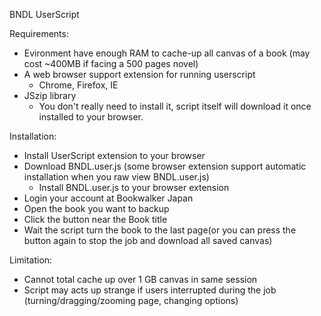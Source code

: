 BNDL UserScript

Requirements:
- Evironment have enough RAM to cache-up all canvas of a book (may cost ~400MB if facing a 500 pages novel)
- A web browser support extension for running userscript
  - Chrome, Firefox, IE
- JSzip library
  - You don't really need to install it, script itself will download it once installed to your browser.
  
Installation:
- Install UserScript extension to your browser
- Download BNDL.user.js (some browser extension support automatic installation when you raw view BNDL.user.js)
  - Install BNDL.user.js to your browser extension
- Login your account at Bookwalker Japan
- Open the book you want to backup
- Click the button near the Book title
- Wait the script turn the book to the last page(or you can press the button again to stop the job and download all saved canvas)

Limitation:
- Cannot total cache up over 1 GB canvas in same session
- Script may acts up strange if users interrupted during the job (turning/dragging/zooming page, changing options)
